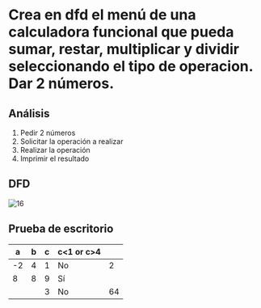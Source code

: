 # Crea en dfd el menú de una calculadora funcional que pueda sumar, restar, multiplicar y dividir seleccionando el tipo de operacion. Dar 2 números.

## Análisis
1. Pedir 2 números
2. Solicitar la operación a realizar
3. Realizar la operación
4. Imprimir el resultado

## DFD
![16](https://github.com/Odette-Morentin/Apuntes-de-la-1ra-Parcial/assets/145512052/4e8ee5ce-469d-471b-b628-ac9677e1a36a)

## Prueba de escritorio
| a  | b | c | c<1 or c>4 |     |
|----|---|---|------------|----|
| -2 | 4 | 1 | No         | 2  |
| 8  | 8 | 9 | Sí         |    |
|    |   | 3 | No         | 64 |
